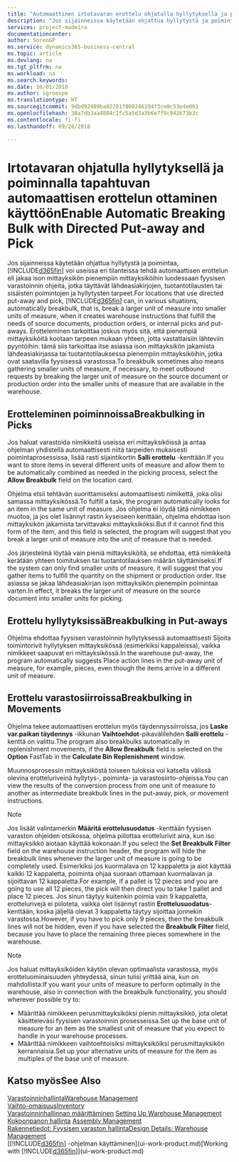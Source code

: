 ```yaml
---
title: "Automaattinen irtotavaran erottelu ohjatulla hyllytyksellä ja poiminnalla | Microsoft Docs"
description: "Jos sijainneissa käytetään ohjattua hyllytystä ja poimintaa, voit erotella ison mittayksikön pienempiin mittayksiköihin, kun luodaan fyysisen varastoinnin ohjeita, jotka täyttävät lähdeasiakirjojen, tuotantotilausten tai sisäisten poimintojen ja hyllytysten tarpeet."
services: project-madeira
documentationcenter: 
author: SorenGP
ms.service: dynamics365-business-central
ms.topic: article
ms.devlang: na
ms.tgt_pltfrm: na
ms.workload: na
ms.search.keywords: 
ms.date: 10/01/2018
ms.author: sgroespe
ms.translationtype: HT
ms.sourcegitcommit: 9dbd92409ba02281f008246194f3ce0c53e4e001
ms.openlocfilehash: 38a7db3aa4884c1fc5a5d3a3b6e7f9c942673b3c
ms.contentlocale: fi-fi
ms.lasthandoff: 09/28/2018

---
```

# <a name="enable-automatic-breaking-bulk-with-directed-put-away-and-pick"></a><span data-ttu-id="f0ee6-103">Irtotavaran ohjatulla hyllytyksellä ja poiminnalla tapahtuvan automaattisen erottelun ottaminen käyttöön</span><span class="sxs-lookup"><span data-stu-id="f0ee6-103">Enable Automatic Breaking Bulk with Directed Put-away and Pick</span></span>
<span data-ttu-id="f0ee6-104">Jos sijainneissa käytetään ohjattua hyllytystä ja poimintaa, [!INCLUDE[d365fin](includes/d365fin_md.md)] voi useissa eri tilanteissa tehdä automaattisen erottelun eli jakaa ison mittayksikön pienempiin mittayksiköihin luodessaan fyysisen varastoinnin ohjeita, jotka täyttävät lähdeasiakirjojen, tuotantotilausten tai sisäisten poimintojen ja hyllytysten tarpeet.</span><span class="sxs-lookup"><span data-stu-id="f0ee6-104">For locations that use directed put-away and pick, [!INCLUDE[d365fin](includes/d365fin_md.md)] can, in various situations, automatically breakbulk, that is, break a larger unit of measure into smaller units of measure, when it creates warehouse instructions that fulfill the needs of source documents, production orders, or internal picks and put-aways.</span></span> <span data-ttu-id="f0ee6-105">Erotteleminen tarkoittaa joskus myös sitä, että pienempiä mittayksiköitä kootaan tarpeen mukaan yhteen, jotta vastattaisiin lähteviin pyyntöihin: tämä siis tarkoittaa itse asiassa ison mittayksikön jakamista lähdeasiakirjassa tai tuotantotilauksessa pienempiin mittayksiköihin, jotka ovat saatavilla fyysisessä varastossa.</span><span class="sxs-lookup"><span data-stu-id="f0ee6-105">To breakbulk sometimes also means gathering smaller units of measure, if necessary, to meet outbound requests by breaking the larger unit of measure on the source document or production order into the smaller units of measure that are available in the warehouse.</span></span>   

## <a name="breakbulking-in-picks"></a><span data-ttu-id="f0ee6-106">Erotteleminen poiminnoissa</span><span class="sxs-lookup"><span data-stu-id="f0ee6-106">Breakbulking in Picks</span></span>  
<span data-ttu-id="f0ee6-107">Jos haluat varastoida nimikkeitä useissa eri mittayksiköissä ja antaa ohjelman yhdistellä automaattisesti niitä tarpeiden mukaisesti poimintaprosessissa, lisää rasti sijaintikortin  **Salli erottelu** -kenttään.</span><span class="sxs-lookup"><span data-stu-id="f0ee6-107">If you want to store items in several different units of measure and allow them to be automatically combined as needed in the picking process, select the **Allow Breakbulk** field on the location card.</span></span>  

<span data-ttu-id="f0ee6-108">Ohjelma etsii tehtävän suorittamiseksi automaattisesti nimikettä, joka olisi samassa mittayksikössä.</span><span class="sxs-lookup"><span data-stu-id="f0ee6-108">To fulfill a task, the program automatically looks for an item in the same unit of measure.</span></span> <span data-ttu-id="f0ee6-109">Jos ohjelma ei löydä tätä nimikkeen muotoa, ja jos olet lisännyt rastin kyseiseen kenttään, ohjelma ehdottaa ison mittayksikön jakamista tarvittavaksi mittayksiköksi.</span><span class="sxs-lookup"><span data-stu-id="f0ee6-109">But if it cannot find this form of the item, and this field is selected, the program will suggest that you break a larger unit of measure into the unit of measure that is needed.</span></span>  

<span data-ttu-id="f0ee6-110">Jos järjestelmä löytää vain pieniä mittayksiköitä, se ehdottaa, että nimikkeitä kerätään yhteen toimituksen tai tuotantotilauksen määrän täyttämiseksi.</span><span class="sxs-lookup"><span data-stu-id="f0ee6-110">If the system can only find smaller units of measure, it will suggest that you gather items to fulfill the quantity on the shipment or production order.</span></span> <span data-ttu-id="f0ee6-111">Itse asiassa se jakaa lähdeasiakirjan ison mittayksikön pienempiin poimintaa varten.</span><span class="sxs-lookup"><span data-stu-id="f0ee6-111">In effect, it breaks the larger unit of measure on the source document into smaller units for picking.</span></span>  

## <a name="breakbulking-in-put-aways"></a><span data-ttu-id="f0ee6-112">Erottelu hyllytyksissä</span><span class="sxs-lookup"><span data-stu-id="f0ee6-112">Breakbulking in Put-aways</span></span>  
<span data-ttu-id="f0ee6-113">Ohjelma ehdottaa fyysisen varastoinnin hyllytyksessä automaattisesti Sijoita toimintorivit hyllytyksen mittayksikössä (esimerkiksi kappaleissa), vaikka nimikkeet saapuvat eri mittayksikössä.</span><span class="sxs-lookup"><span data-stu-id="f0ee6-113">In the warehouse put-away, the program automatically suggests Place action lines in the put-away unit of measure, for example, pieces, even though the items arrive in a different unit of measure.</span></span>  

## <a name="breakbulking-in-movements"></a><span data-ttu-id="f0ee6-114">Erottelu varastosiirroissa</span><span class="sxs-lookup"><span data-stu-id="f0ee6-114">Breakbulking in Movements</span></span>  
<span data-ttu-id="f0ee6-115">Ohjelma tekee automaattisen erottelun myös täydennyssiirroissa, jos **Laske var.paikan täydennys** -ikkunan **Vaihtoehdot**-pikavälilehden **Salli erottelu** -kenttä on valittu.</span><span class="sxs-lookup"><span data-stu-id="f0ee6-115">The program also breakbulks automatically in replenishment movements, if the **Allow Breakbulk** field is selected on the **Option** FastTab in the **Calculate Bin Replenishment** window.</span></span>  

<span data-ttu-id="f0ee6-116">Muunnosprosessin mittayksiköstä toiseen tuloksia voi katsella välissä olevina erotteluriveinä hyllytys-, poiminta- ja varastosiirto-ohjeissa.</span><span class="sxs-lookup"><span data-stu-id="f0ee6-116">You can view the results of the conversion process from one unit of measure to another as intermediate breakbulk lines in the put-away, pick, or movement instructions.</span></span>  

> [!NOTE]  
>  <span data-ttu-id="f0ee6-117">Jos lisäät valintamerkin **Määritä erottelusuodatus** -kenttään fyysisen varaston ohjeiden otsikossa, ohjelma piilottaa erottelurivit aina, kun iso mittayksikkö aiotaan käyttää kokonaan.</span><span class="sxs-lookup"><span data-stu-id="f0ee6-117">If you select the **Set Breakbulk Filter** field on the warehouse instruction header, the program will hide the breakbulk lines whenever the larger unit of measure is going to be completely used.</span></span> <span data-ttu-id="f0ee6-118">Esimerkiksi jos kuormalava on 12 kappaletta ja aiot käyttää kaikki 12 kappaletta, poiminta ohjaa suoraan ottamaan kuormalavan ja sijoittavan 12 kappaletta.</span><span class="sxs-lookup"><span data-stu-id="f0ee6-118">For example, if a pallet is 12 pieces and you are going to use all 12 pieces, the pick will then direct you to take 1 pallet and place 12 pieces.</span></span> <span data-ttu-id="f0ee6-119">Jos sinun täytyy kuitenkin poimia vain 9 kappaletta, erottelurivejä ei piiloteta, vaikka olet lisännyt rastin **Erottelusuodatus**-kenttään, koska jäljellä olevat 3 kappaletta täytyy sijoittaa jonnekin varastossa.</span><span class="sxs-lookup"><span data-stu-id="f0ee6-119">However, if you have to pick only 9 pieces, then the breakbulk lines will not be hidden, even if you have selected the **Breakbulk Filter** field, because you have to place the remaining three pieces somewhere in the warehouse.</span></span>  

> [!NOTE]  
>  <span data-ttu-id="f0ee6-120">Jos haluat mittayksiköiden käytön olevan optimaalista varastossa, myös erotteluominaisuuden yhteydessä, sinun tulisi yrittää aina, kun on mahdollista:</span><span class="sxs-lookup"><span data-stu-id="f0ee6-120">If you want your units of measure to perform optimally in the warehouse, also in connection with the breakbulk functionality, you should wherever possible try to:</span></span>  
>   
> - <span data-ttu-id="f0ee6-121">Määrittää nimikkeen perusmittayksiköksi pienin mittayksikkö, jota oletat käsitteleväsi fyysisen varastoinnin prosesseissa.</span><span class="sxs-lookup"><span data-stu-id="f0ee6-121">Set up the base unit of measure for an item as the smallest unit of measure that you expect to handle in your warehouse processes.</span></span>  
> - <span data-ttu-id="f0ee6-122">Määrittää nimikkeen vaihtoehtoisiksi mittayksiköiksi perusmittayksikön kerrannaisia.</span><span class="sxs-lookup"><span data-stu-id="f0ee6-122">Set up your alternative units of measure for the item as multiples of the base unit of measure.</span></span>  

## <a name="see-also"></a><span data-ttu-id="f0ee6-123">Katso myös</span><span class="sxs-lookup"><span data-stu-id="f0ee6-123">See Also</span></span>  
[<span data-ttu-id="f0ee6-124">Varastoinninhallinta</span><span class="sxs-lookup"><span data-stu-id="f0ee6-124">Warehouse Management</span></span>](warehouse-manage-warehouse.md)  
[<span data-ttu-id="f0ee6-125">Vaihto-omaisuus</span><span class="sxs-lookup"><span data-stu-id="f0ee6-125">Inventory</span></span>](inventory-manage-inventory.md)  
<span data-ttu-id="f0ee6-126">[Varastoinninhallinnan määrittäminen](warehouse-setup-warehouse.md)   </span><span class="sxs-lookup"><span data-stu-id="f0ee6-126">[Setting Up Warehouse Management](warehouse-setup-warehouse.md)   </span></span>  
<span data-ttu-id="f0ee6-127">[Kokoonpanon hallinta](assembly-assemble-items.md)  </span><span class="sxs-lookup"><span data-stu-id="f0ee6-127">[Assembly Management](assembly-assemble-items.md)  </span></span>  
[<span data-ttu-id="f0ee6-128">Rakennetiedot: Fyysisen varaston hallinta</span><span class="sxs-lookup"><span data-stu-id="f0ee6-128">Design Details: Warehouse Management</span></span>](design-details-warehouse-management.md)  
<span data-ttu-id="f0ee6-129">[[!INCLUDE[d365fin](includes/d365fin_md.md)] -ohjelman käyttäminen](ui-work-product.md)</span><span class="sxs-lookup"><span data-stu-id="f0ee6-129">[Working with [!INCLUDE[d365fin](includes/d365fin_md.md)]](ui-work-product.md)</span></span>  

